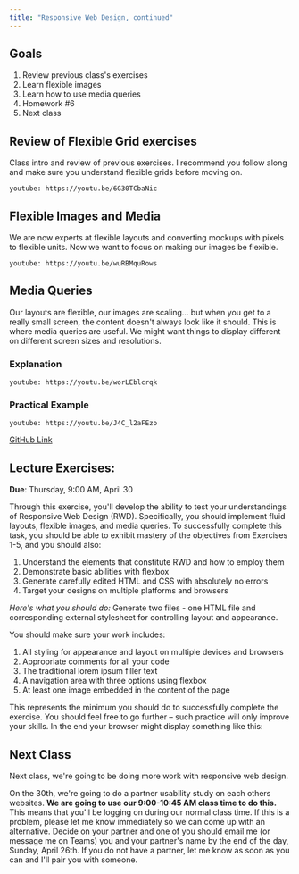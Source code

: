 ```yaml
---
title: "Responsive Web Design, continued"
---
```


<article class="highlighted">
  <h2>Goals</h2>
  <ol>
    <li>Review previous class's exercises</li>
    <li>Learn flexible images</li>
    <li>Learn how to use media queries</li>
    <li>Homework #6</li>
    <li>Next class</li>
  </ol>
</article>

## Review of Flexible Grid exercises
Class intro and review of previous exercises. I recommend you follow along and make sure you understand flexible grids before moving on.

`youtube: https://youtu.be/6G30TCbaNic`

## Flexible Images and Media
We are now experts at flexible layouts and converting mockups with pixels to flexible units. Now we want to focus on making our images be flexible. 

`youtube: https://youtu.be/wuRBMquRows`

## Media Queries
Our layouts are flexible, our images are scaling... but when you get to a really small screen, the content doesn't always look like it should. This is where
media queries are useful. We might want things to display different on different screen sizes and resolutions.

### Explanation
`youtube: https://youtu.be/worLEblcrqk`

### Practical Example
`youtube: https://youtu.be/J4C_l2aFEzo`

[GitHub Link](https://github.com/kauffmanes/lec23-rwd-media-queries)

## Lecture Exercises:
**Due**: Thursday, 9:00 AM, April 30<br/>

Through this exercise, you'll develop the ability to test your understandings of Responsive Web Design (RWD). Specifically, you should implement fluid layouts, flexible images, and media queries. To successfully complete this task, you should be able to exhibit mastery of the objectives from Exercises 1-5, and you should also:
1. Understand the elements that constitute RWD and how to employ them
1. Demonstrate basic abilities with flexbox
1. Generate carefully edited HTML and CSS with absolutely no errors
1. Target your designs on multiple platforms and browsers

*Here's what you should do:*
Generate two files - one HTML file and corresponding external stylesheet for controlling layout and appearance.

You should make sure your work includes:
1. All styling for appearance and layout on multiple devices and browsers
1. Appropriate comments for all your code
1. The traditional lorem ipsum filler text
1. A navigation area with three options using flexbox
1. At least one image embedded in the content of the page

This represents the minimum you should do to successfully complete the exercise. You
should feel free to go further – such practice will only improve your skills. In the end
your browser might display something like this:

<!-- <figure>
    <img src="../../../images/widehw6.PNG" alt="a wide screen shot of example exercise 6">
    <figcaption>A wide screen shot of exercise 6</figcaption>
</figure>

<figure>
    <img src="../../../images/mediumhw6.PNG" alt="a medium size screen shot of example exercise 6">
    <figcaption>A medium size screen shot of exercise 6</figcaption>
</figure>

<figure>
    <img src="../../../images/smhw6.PNG" alt="a mobile screen shot of example exercise 6">
    <figcaption>A mobile screen shot of exercise 6</figcaption>
</figure>

<figure class="gif-wrapper">
    <img src="../../../images/hw6example.gif" alt="gif of a responsive website changing widths">
    <figcaption>Responsive website in action</figcaption>
</figure> -->

## Next Class
Next class, we're going to be doing more work with responsive web design.

On the 30th, we're going to do a partner usability study on each others websites. **We are going to use our 9:00-10:45 AM class time to do this.** This means that
you'll be logging on during our normal class time. If this is a problem, please let me know immediately so we can come up with an alternative. Decide on your partner and one of you should email me (or message me on Teams) you and your partner's name by the end of the day, Sunday, April 26th. If you do not have a partner, let me know as soon as you can and I'll pair you with someone.